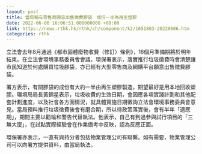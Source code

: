 ```yaml
---
layout: post
title: 當局稱有零售商願意出售徵費膠袋　成份一半為再生塑膠
date: 2022-06-06 16:06:51.000000000 +08:00
link: https://news.rthk.hk/rthk/ch/component/k2/1651803-20220606.htm
categories: rthk
---
```


立法會去年8月通過《都市固體廢物收費（修訂）條例》，18個月準備期將於明年結束。在立法會環境事務委員會會議，環保署表示，落實推行垃圾徵費時會清楚讓巿民知道於何處購買垃圾膠袋，亦已經有大型零售商及網購平台願意出售徵費膠袋。

署方表示，有關膠袋的成份有大約一半由再生塑膠製造，期望最好是用本地回收塑膠。環境局局長黃錦星表示，垃圾收費的生效日期，會因應各項實踐計劃和其他配套計劃進度，以及社會各方面情況，就具體實施日期徵詢立法會環境事務委員會意見。當局預料推行垃圾徵費後會有磨合期，所以待政策落實後，會有半年「適應期」，期間主要以勸喻和警告代替執法。他表示，自己有到過參與試行項目的「三無大廈」，在試點實際經驗會在作業備考中反映，認為反應正面。

環保署亦表示，一直有與持分者包括物業管理公司有聯繫。如有需要，物業管理公司可以向署方提供資料，由當局執法。
